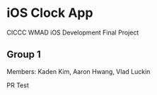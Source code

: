 # iOS Clock App
CICCC WMAD iOS Development Final Project
## Group 1
Members: Kaden Kim, Aaron Hwang, Vlad Luckin

PR Test
